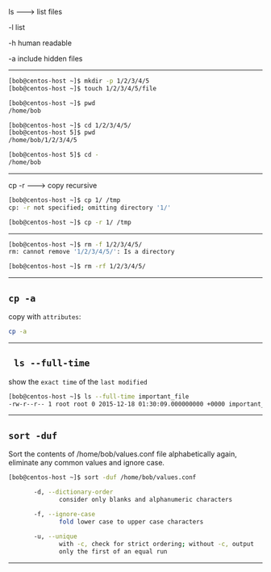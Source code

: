 


ls ---> list files

-l  list

-h  human readable

-a  include hidden files


________________________________________________________________________________________________




```bash
[bob@centos-host ~]$ mkdir -p 1/2/3/4/5
[bob@centos-host ~]$ touch 1/2/3/4/5/file

[bob@centos-host ~]$ pwd
/home/bob

[bob@centos-host ~]$ cd 1/2/3/4/5/
[bob@centos-host 5]$ pwd
/home/bob/1/2/3/4/5

[bob@centos-host 5]$ cd -
/home/bob
```

________________________________________________________________________________________________


cp -r       --->    copy recursive

```bash
[bob@centos-host ~]$ cp 1/ /tmp
cp: -r not specified; omitting directory '1/'

[bob@centos-host ~]$ cp -r 1/ /tmp
```

________________________________________________________________________________________________


```bash
[bob@centos-host ~]$ rm -f 1/2/3/4/5/
rm: cannot remove '1/2/3/4/5/': Is a directory

[bob@centos-host ~]$ rm -rf 1/2/3/4/5/
```

________________________________________________________________________________________________

## `cp -a`

copy with `attributes`:

```bash
cp -a
```

________________________________________________________________________________________________


## ` ls --full-time`

show the `exact time` of the `last modified`

```bash
[bob@centos-host ~]$ ls --full-time important_file 
-rw-r--r-- 1 root root 0 2015-12-18 01:30:09.000000000 +0000 important_file
```

________________________________________________________________________________________________





## `sort -duf`

Sort the contents of /home/bob/values.conf file alphabetically again, eliminate any common values and ignore case.


```bash
[bob@centos-host ~]$ sort -duf /home/bob/values.conf
```

```bash
       -d, --dictionary-order
              consider only blanks and alphanumeric characters

       -f, --ignore-case
              fold lower case to upper case characters
              
       -u, --unique
              with -c, check for strict ordering; without -c, output
              only the first of an equal run
```

________________________________________________________________________________________________



